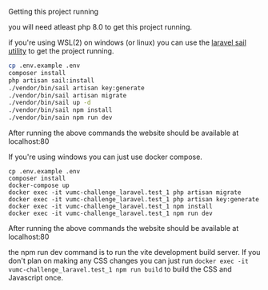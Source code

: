 Getting this project running

you will need atleast php 8.0 to get this project running.

if you're using WSL(2) on windows (or linux) you can use the [laravel sail utility](https://laravel.com/docs/9.x/sail) to get the project running.

```bash
cp .env.example .env
composer install
php artisan sail:install
./vendor/bin/sail artisan key:generate
./vendor/bin/sail artisan migrate
./vendor/bin/sail up -d
./vendor/bin/sail npm install
./vendor/bin/sain npm run dev
```

After running the above commands the website should be available at localhost:80

If you're using windows you can just use docker compose.

```
cp .env.example .env
composer install
docker-compose up
docker exec -it vumc-challenge_laravel.test_1 php artisan migrate
docker exec -it vumc-challenge_laravel.test_1 php artisan key:generate
docker exec -it vumc-challenge_laravel.test_1 npm install
docker exec -it vumc-challenge_laravel.test_1 npm run dev
```

After running the above commands the website should be available at localhost:80

the npm run dev command is to run the vite development build server. If you don't plan on making any CSS changes you can
just run `docker exec -it vumc-challenge_laravel.test_1 npm run build` to build the CSS and Javascript once.
